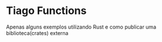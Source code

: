 # Tiago Functions

Apenas alguns exemplos utilizando Rust e como publicar uma biblioteca(crates) externa